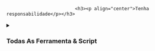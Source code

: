                              <h3><p align="center">Tenha  responsabilidade</p></h3>

                     

<details>
     <summary><h3>Todas As Ferramenta &  Script</h3></summary>


Quaisquer ações e/ou atividades relacionadas ao OSINT são de sua exclusiva responsabilidade.
O uso indevido deste kit de ferramentas pode resultar em acusações criminais contra as pessoas em questão. Os contribuidores não serão responsabilizados no caso de quaisquer acusações criminais serem apresentadas contra qualquer indivíduo que use indevidamente este kit de ferramentas para infringir a lei.

Este kit de ferramentas contém materiais que podem ser potencialmente prejudiciais ou perigosos para as mídias sociais . Consulte as leis de sua província/país antes de acessar, usar ou de qualquer outra forma utilizar isso de maneira incorreta.

Esta ferramenta é feita apenas para fins educacionais . Não tente violar a lei com qualquer coisa aqui contida. Se esta é sua intenção, então dê o fora daqui !

Ele apenas demonstra "como o phishing funciona". Você não deve fazer uso indevido das informações para obter acesso não autorizado às mídias sociais de alguém . No entanto, você pode tentar isso por sua conta e risco.



<details>
  <summary</h3>Direitos autorais</h3></summary>
<details>
<h3><p align="center">Copyright(c)2022 jovemsigilosodobembr </p></h3>


autorização é concedida, gratuitamente, a qualquer pessoa que obtenha uma cópia
deste software e arquivos de documentação associados (o "Software"), para lidar
no Software sem restrição, incluindo, sem limitação, os direitos
usar, copiar, modificar, mesclar, publicar, distribuir, sublicenciar e/ou vender
cópias do Software, e para permitir que as pessoas a quem o Software é
equipado para tal, nas seguintes condições:

O aviso de direitos autorais acima e este aviso de permissão devem ser incluídos em todos os
cópias ou partes substanciais do Software.

O SOFTWARE É FORNECIDO "COMO ESTÁ", SEM GARANTIA DE QUALQUER TIPO, EXPRESSA OU
IMPLÍCITA, INCLUINDO, MAS NÃO SE LIMITANDO ÀS GARANTIAS DE COMERCIALIZAÇÃO,
ADEQUAÇÃO A UM DETERMINADO FIM E NÃO VIOLAÇÃO. EM NENHUM CASO A
AUTORES OU DETENTORES DE DIREITOS AUTORAIS SERÃO RESPONSÁVEIS POR QUALQUER REIVINDICAÇÃO, DANOS OU OUTROS
RESPONSABILIDADE, SEJA EM UMA AÇÃO DE CONTRATO, ATO ILÍCITO OU DE OUTRA FORMA, DECORRENTE DE,
FORA OU EM CONEXÃO COM O SOFTWARE OU O USO OU OUTRAS NEGOCIAÇÕES NO
PROGRAMAS

----------------------------------------------------------------------------------------------------------------------------------------------

<details>
  <summary><h3>Passo a passo de instalação</h3></summary>
  
```
git clone https://github.com/jovemsigilosodobembr/osint/
```
